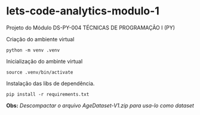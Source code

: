 # lets-code-analytics-modulo-1
Projeto do Módulo DS-PY-004 TÉCNICAS DE PROGRAMAÇÃO I (PY)


Criação do ambiente virtual
```
python -m venv .venv
```

Inicialização do ambinte virtual
```
source .venv/bin/activate
```

Instalação das libs de dependência.
```
pip install -r requirements.txt
```

**Obs:** *Descompactar o arquivo AgeDataset-V1.zip para usa-lo como dataset*

